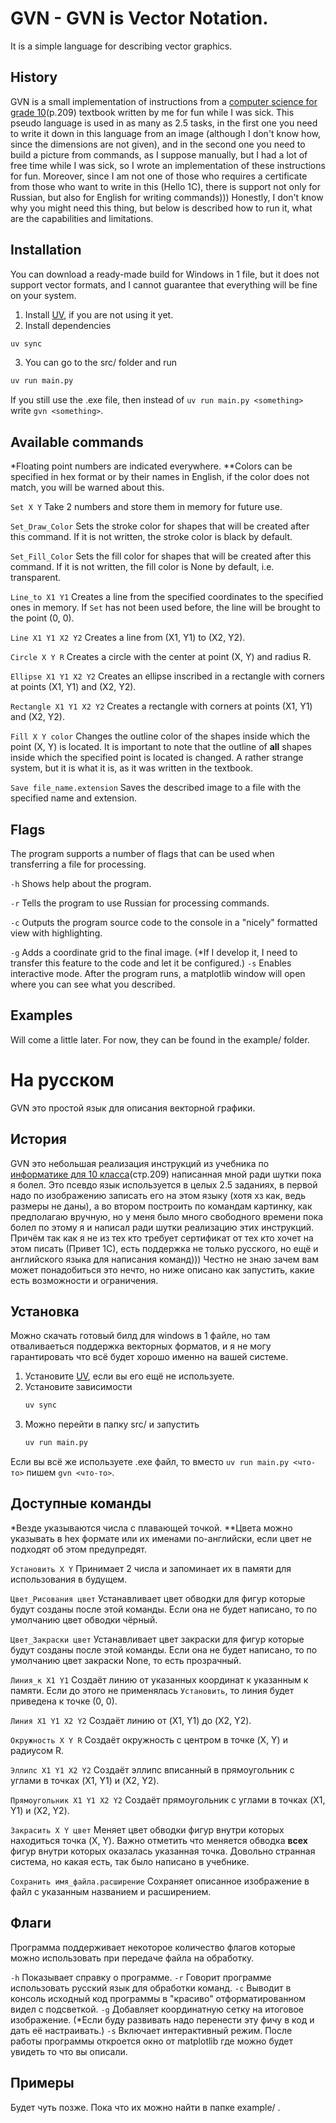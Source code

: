 # GVN - GVN is Vector Notation.
It is a simple language for describing vector graphics.

## History
GVN is a small implementation of instructions from a [computer science for grade 10](https://informika-e.ru/S2/10_SEMAKIN.pdf)(p.209) textbook written by me for fun while I was sick.
This pseudo language is used in as many as 2.5 tasks, in the first one you need to write it down in this language from an image (although I don't know how, since the dimensions are not given), and in the second one you need to build a picture from commands, as I suppose manually, but I had a lot of free time while I was sick, so I wrote an implementation of these instructions for fun. Moreover, since I am not one of those who requires a certificate from those who want to write in this (Hello 1C), there is support not only for Russian, but also for English for writing commands)))
Honestly, I don't know why you might need this thing, but below is described how to run it, what are the capabilities and limitations.

## Installation
You can download a ready-made build for Windows in 1 file, but it does not support vector formats, and I cannot guarantee that everything will be fine on your system.

1. Install [UV](https://github.com/astral-sh/uv), if you are not using it yet.
2. Install dependencies
```bash
uv sync
```
3. You can go to the src/ folder and run
```bash
uv run main.py
```

If you still use the .exe file, then instead of `uv run main.py <something>` write `gvn <something>`.

## Available commands
*Floating point numbers are indicated everywhere.
**Colors can be specified in hex format or by their names in English, if the color does not match, you will be warned about this.

`Set X Y`
Take 2 numbers and store them in memory for future use.

`Set_Draw_Color`
Sets the stroke color for shapes that will be created after this command.
If it is not written, the stroke color is black by default.

`Set_Fill_Color`
Sets the fill color for shapes that will be created after this command.
If it is not written, the fill color is None by default, i.e. transparent.

`Line_to X1 Y1`
Creates a line from the specified coordinates to the specified ones in memory. If `Set` has not been used before, the line will be brought to the point (0, 0).

`Line X1 Y1 X2 Y2`
Creates a line from (X1, Y1) to (X2, Y2).

`Circle X Y R`
Creates a circle with the center at point (X, Y) and radius R.

`Ellipse X1 Y1 X2 Y2`
Creates an ellipse inscribed in a rectangle with corners at points (X1, Y1) and (X2, Y2).

`Rectangle X1 Y1 X2 Y2`
Creates a rectangle with corners at points (X1, Y1) and (X2, Y2).

`Fill X Y color`
Changes the outline color of the shapes inside which the point (X, Y) is located.
It is important to note that the outline of **all** shapes inside which the specified point is located is changed.
A rather strange system, but it is what it is, as it was written in the textbook.

`Save file_name.extension`
Saves the described image to a file with the specified name and extension.

## Flags
The program supports a number of flags that can be used when transferring a file for processing.

`-h`
Shows help about the program.

`-r`
Tells the program to use Russian for processing commands.

`-c`
Outputs the program source code to the console in a "nicely" formatted view with highlighting.

`-g`
Adds a coordinate grid to the final image.
(*If I develop it, I need to transfer this feature to the code and let it be configured.)
`-s`
Enables interactive mode. After the program runs, a matplotlib window will open where you can see what you described.

## Examples
Will come a little later.
For now, they can be found in the example/ folder.


# На русском
GVN это простой язык для описания векторной графики.

## История
GVN это небольшая реализация инструкций из учебника по [информатике для 10 класса](https://informika-e.ru/S2/10_SEMAKIN.pdf)(стр.209) написанная мной ради шутки пока я болел.
Это псевдо язык используется в целых 2.5 заданиях, в первой надо по изображению записать его на этом языку (хотя хз как, ведь размеры не даны), а во втором построить по командам картинку, как предполагаю вручную, но у меня было много свободного времени пока болел по этому я и написал ради шутки реализацию этих инструкций. Причём так как я не из тех кто требует сертификат от тех кто хочет на этом писать (Привет 1С), есть поддержка не только русского, но ещё и английского языка для написания команд)))
Честно не знаю зачем вам может понадобиться это нечто, но ниже описано как запустить, какие есть возможности и ограничения.

## Установка
Можно скачать готовый билд для windows в 1 файле, но там отваливаеться поддержка векторных форматов, и я не могу гарантировать что всё будет хорошо именно на вашей системе.

1. Установите [UV](https://github.com/astral-sh/uv), если вы его ещё не используете.
2. Установите зависимости
   ```bash
   uv sync
   ```
3. Можно перейти в папку src/ и запустить
   ```bash
   uv run main.py
   ```

Если вы всё же используете .exe файл, то вместо `uv run main.py <что-то>` пишем `gvn <что-то>`.

## Доступные команды
*Везде указываются числа с плавающей точкой.
**Цвета можно указывать в hex формате или их именами по-английски, если цвет не подходят об этом предупредят. 

`Установить X Y`
Принимает 2 числа и запоминает их в памяти для использования в будущем.

`Цвет_Рисования цвет`
Устанавливает цвет обводки для фигур которые будут созданы после этой команды.
Если она не будет написано, то по умолчанию цвет обводки чёрный.

`Цвет_Закраски цвет`
Устанавливает цвет закраски для фигур которые будут созданы после этой команды.
Если она не будет написано, то по умолчанию цвет закраски None, то есть прозрачный.

`Линия_к X1 Y1`
Создаёт линию от указанных координат к указанным к памяти. Если до этого не применялась `Установить`, то линия будет приведена к точке (0, 0).

`Линия X1 Y1 X2 Y2`
Создаёт линию от (X1, Y1) до (X2, Y2).

`Окружность X Y R`
Создаёт окружность с центром в точке (X, Y) и радиусом R.

`Эллипс X1 Y1 X2 Y2`
Создаёт эллипс вписанный в прямоугольник с углами в точках (X1, Y1) и (X2, Y2).

`Прямоугольник X1 Y1 X2 Y2`
Создаёт прямоугольник с углами в точках (X1, Y1) и (X2, Y2).

`Закрасить X Y цвет`
Меняет цвет обводки фигур внутри которых находиться точка (X, Y).
Важно отметить что меняется обводка **всех** фигур внутри которых оказалась указанная точка.
Довольно странная система, но какая есть, так было написано в учебнике.

`Сохранить имя_файла.расширение`
Сохраняет описанное изображение в файл с указанным названием и расширением.

## Флаги
Программа поддерживает некоторое количество флагов которые можно использовать при передаче файла на обработку.

`-h`
Показывает справку о программе.
`-r`
Говорит программе использовать русский язык для обработки команд.
`-c`
Выводит в консоль исходный код программы в "красиво" отформатированном видел с подсветкой.
`-g`
Добавляет координатную сетку на итоговое изображение.
(*Если буду развивать надо перенести эту фичу в код и дать её настраивать.)
`-s`
Включает интерактивный режим. После работы программы откроется окно от matplotlib где можно будет увидеть то что вы описали.

## Примеры
Будет чуть позже.
Пока что их можно найти в папке example/ .